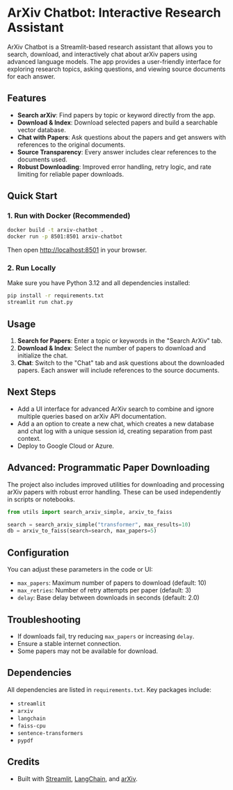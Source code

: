 # ArXiv Chatbot: Interactive Research Assistant

ArXiv Chatbot is a Streamlit-based research assistant that allows you to search, download, and interactively chat about arXiv papers using advanced language models. The app provides a user-friendly interface for exploring research topics, asking questions, and viewing source documents for each answer.

## Features

- **Search arXiv**: Find papers by topic or keyword directly from the app.
- **Download & Index**: Download selected papers and build a searchable vector database.
- **Chat with Papers**: Ask questions about the papers and get answers with references to the original documents.
- **Source Transparency**: Every answer includes clear references to the documents used.
- **Robust Downloading**: Improved error handling, retry logic, and rate limiting for reliable paper downloads.

## Quick Start

### 1. Run with Docker (Recommended)

```bash
docker build -t arxiv-chatbot .
docker run -p 8501:8501 arxiv-chatbot
```
Then open [http://localhost:8501](http://localhost:8501) in your browser.

### 2. Run Locally

Make sure you have Python 3.12 and all dependencies installed:
```bash
pip install -r requirements.txt
streamlit run chat.py
```

## Usage

1. **Search for Papers**: Enter a topic or keywords in the "Search ArXiv" tab.
2. **Download & Index**: Select the number of papers to download and initialize the chat.
3. **Chat**: Switch to the "Chat" tab and ask questions about the downloaded papers. Each answer will include references to the source documents.

## Next Steps

- Add a UI interface for advanced ArXiv search to combine and ignore multiple queries based on arXiv API documentation. 
- Add a an option to create a new chat, which creates a new database and chat log with a unique session id, creating separation from past context.
- Deploy to Google Cloud or Azure.

## Advanced: Programmatic Paper Downloading

The project also includes improved utilities for downloading and processing arXiv papers with robust error handling. These can be used independently in scripts or notebooks.

```python
from utils import search_arxiv_simple, arxiv_to_faiss

search = search_arxiv_simple("transformer", max_results=10)
db = arxiv_to_faiss(search=search, max_papers=5)
```

## Configuration

You can adjust these parameters in the code or UI:
- `max_papers`: Maximum number of papers to download (default: 10)
- `max_retries`: Number of retry attempts per paper (default: 3)
- `delay`: Base delay between downloads in seconds (default: 2.0)

## Troubleshooting

- If downloads fail, try reducing `max_papers` or increasing `delay`.
- Ensure a stable internet connection.
- Some papers may not be available for download.

## Dependencies

All dependencies are listed in `requirements.txt`. Key packages include:
- `streamlit`
- `arxiv`
- `langchain`
- `faiss-cpu`
- `sentence-transformers`
- `pypdf`

## Credits

- Built with [Streamlit](https://streamlit.io/), [LangChain](https://python.langchain.com/), and [arXiv](https://arxiv.org/).


